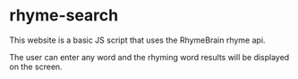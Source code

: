 # rhyme-search

This website is a basic JS script that uses the RhymeBrain rhyme api.

The user can enter any word and the rhyming word results will be displayed on the screen.
